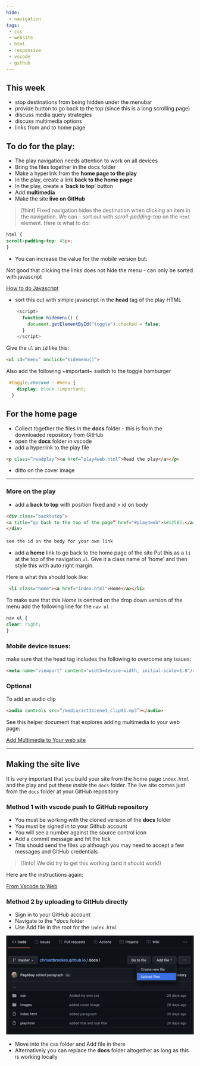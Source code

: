 ```yaml
---
hide:
 - navigation
tags:
 - css
 - website
 - html
 - responsive
 - vscode
 - github
---
```


## This week

* stop destinations from being hidden under the menubar
* provide button to go back to the top (since this is a long scrolling page)
* discuss media query strategies
* discuss multimedia options
* links from and to home page


## To do for the play:
* The play navigation needs attention to work on all devices
* Bring the files together in the docs folder
* Make a hyperlink from the **home page to the play**
* In the play, create a link **back to the home page**
* In the play, create a ‘**back to top**’ button
* Add **multimedia**
* Make the site **live on GitHub**

> [!hint] 
>  Fixed navigation hides the destination when clicking an item in the navigation.  We can - sort out with  *scroll-padding-top* on the `html` element. Here is what to do:

```css
html {
scroll-padding-top: 45px;
}
```

* You can increase the value for the mobile version but:

Not good that clicking the links does not hide the menu - can only be sorted with javascript

[How to do Javascript](How%20to%20do%20Javascript.md)

* sort this out with simple javascript in the **head** tag of the play HTML 

```javascript
    <script>
      function hidemenu() {
        document.getElementById("toggle").checked = false;
      }
    </script>
```

Give the `ul` an `id` like this:

```html
<ul id=“menu” onclick=“hidemenu()”>
```

Also add the following ~important~ switch to the toggle hamburger

```css
 #toggle:checked ~ #menu {
    display: block !important;
  }
```

## For the home page

* Collect together the files in the **docs** folder - this is from the downloaded repository from GitHub
* open the **docs** folder in vscode
* add a hyperlink to the play file

```html
<p class=“readplay”><a href=“play4web.html”>Read the play</a></p>
```

* ditto on the cover image

- - - -
### More on the play

* add a **back to top** with position fixed and > id on body

```html
<div class=“backtotop”>
<a title=“go back to the top of the page” href="#play4web">&#x25B2;</a>
</div>

see the id on the body for your own link
```


* add a **home** link to go back to the home page of the site
Put this as a `li` at the top of the navigation `ul`. Give it a class name of ‘home’ and then style this with auto right margin.

Here is what this should look like:

```html
 <li class="home"><a href="index.html">Home</a></li>
```

To make sure that this _Home_ is centred on the drop down version of the menu add the following line for the `nav ul` :

```css
nav ul {
clear: right;
}
```

### Mobile device issues:

make sure that the head tag includes the following to overcome any issues:

```html
<meta name="viewport" content="width=device-width, initial-scale=1.0"/>
```

### Optional

To add an audio clip

```html
<audio controls src=“/media/act1scene1_clip01.mp3”></audio>
```

See this helper document that explores adding multimedia to your web page:

[Add Multimedia to Your web site](../../Web%20Sites%20with%20GitHub/Add%20Multimedia%20to%20Your%20web%20site.md)
- - - -
## Making the site live
It is very important that you build your site from the home page  `index.html`  and the play and put these _inside_ the `docs` folder. The live site comes just from the `docs` folder at your GitHub repository

### Method 1 with vscode push to GitHub repository

* You must be working with the cloned version of the **docs** folder
* You must be signed in to your Github account
* You will see a number against the source control icon
* Add a commit message and hit the tick
* This should send the files up  although you may need to accept a few messages and GitHub credentials

> [!info] 
> We did try to get this working (and it should work!)

Here are the instructions again:

[From Vscode to Web](From%20Vscode%20to%20Web.md)

### Method 2 by uploading to GitHub directly

* Sign in to your GitHub account
* Navigate to the **docs* folder
* Use Add file in the root for the `index.html`

![Site files are in the docs folder](../../media/Screenshot_2022-02-22_at_12.24.54.png)

* Move into the css folder and Add file in there
* Alternatively you can replace the **docs** folder altogether as long as this is working locally
